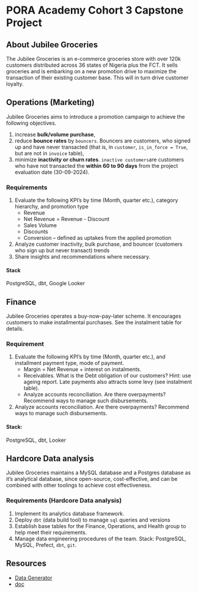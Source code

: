 # PORA Academy Cohort 3 Capstone Project

## About Jubilee Groceries

The Jubilee Groceries is an e-commerce groceries store with over 120k customers distributed across 36 states of Nigeria plus the FCT. It sells groceries and is embarking on a new promotion drive to maximize the transaction of their existing customer base. This will in turn drive customer loyalty.

## Operations (Marketing)

Jubilee Groceries aims to introduce a promotion campaign to achieve the following objectives.

1. increase **bulk/volume purchase**,
2. reduce **bounce rates** by `bouncers`. Bouncers are customers, who signed up and have never transacted (that is, in `customer`, `is_in_force = True`, but are not in `invoice` table),
3. minimize **inactivity or churn rates**. `inactive customers`are customers who have not transacted the **within 60 to 90 days** from the project evaluation date (30-09-2024).

### Requirements

1. Evaluate the following KPI’s by time (Month, quarter etc.), category hierarchy, and promotion type
    - Revenue
    - Net Revenue = Revenue - Discount
    - Sales Volume
    - Discounts
    - Conversion – defined as uptakes from the applied promotion
2. Analyze customer inactivity, bulk purchase, and bouncer (customers who sign up but never transact) trends
3. Share insights and recommendations where necessary.

#### Stack

PostgreSQL, dbt, Google Looker

## Finance

Jubilee Groceries operates a buy-now-pay-later scheme. It encourages customers to make installmental purchases. See the instalment table for details.

### Requirement

1. Evaluate the following KPI’s by time (Month, quarter etc.), and installment payment type, mode of payment.
    - Margin = Net Revenue + interest on instalments.
    - Receivables. What is the Debt obligation of our customers? Hint: use ageing report. Late payments also attracts some levy (see instalment table).
    - Analyze accounts reconciliation. Are there overpayments? Recommend ways to manage such disbursements.
2. Analyze accounts reconciliation. Are there overpayments? Recommend ways to manage such disbursements.

#### Stack:

PostgreSQL, dbt, Looker


## Hardcore Data analysis

Jubilee Groceries maintains a MySQL database and a Postgres database as it’s analytical database, since open-source, cost-effective, and can be combined with other toolings to achieve cost effectiveness.

### Requirements (Hardcore Data analysis)

1. Implement its analytics database framework.
2. Deploy `dbt` (data build tool) to manage `sql` queries and versions
3. Establish base tables for the Finance, Operations, and Health group to help meet their requirements.
4. Manage data engineering procedures of the team.
Stack: PostgreSQL, MySQL, Prefect, `dbt`, `git`.

## Resources

- [Data Generator](data-generator/Readme.md)
- [doc](https://dbdocs.io/embed/4da9d3f6c8c9a4f46394dae6a353c67a/65ec1da794b44ed38de3d8f03726c436)
